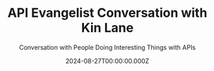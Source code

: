 ---
title: API Evangelist Conversation with Kin Lane
description: >-
  This is the introductory pilot for the new API Evangelist Conversation
  podcast, where I interview myself (Kin Lane) to explore the new format, and
  work out all the kinks with producing and distributing this podcast. It is a
  little robotic and awkward as I interview myself, but something that will get
  more natural once I am talking to other human beings.
date: 2024-08-27T00:00:00.000Z
youtubeId: 3M_d-HFd3-A
guestName: Kin Lane
guestRole: API Evangelist
guestCompany: API Evangelist LLC
guestIndustry: APIs
guestImage: /assets/img/people/kin-lane-headshot.png
bio: >-
  I am the API Evangelist, making sense of the technology, business, people, and
  policies of APIs since 2010.
obfuscated: false
summary: >-
  Exploring the world of enterprise APIs by interviewing myself (Kin Lane), to
  work out the details of how the new podcast will work--this is the first pilot
  episode.
subtitle: Conversation with People Doing Interesting Things with APIs
audio_file: >-
  https://kinlane-productions2.s3.amazonaws.com/api-evangelist-conversations/api-evangelist-conversations-episode-1.wav
audio_length: 63100000
sound_cloud: https://soundcloud.com/kinlane/api-evangelist-conversation-with-kin-lane
duration: '0:11:56'
publish_date: '2024-08-27 15:00:00'
url: https://conversations.apievangelist.com/sessions/2024-08-23-session-one.html
tags:
  - Technology
  - APIs
partnerImage: >-
  https://kinlane-productions2.s3.amazonaws.com/api-evangelist-partners/bump-banner-728.png
partnerUrl: https://bit.ly/3MEOGa9
partnerTitle: The API doc platform for Tech Writers & Engineers
conversation:
  - question: Who are you?
    answer: Oh, my name is Kin Lane.
  - question: What is your role?
    answer: I'm the API evangelist.
  - question: Where do you work?
    answer: Well, I work for myself at API Evangelist, LLC.
  - question: What industry do you work in?
    answer: >-
      What industry do you work in? Well, it's the API industry, which really is
      a cross cutting industry across every other industry.
  - question: >-
      Are you an API producer, consumer, service provider, tooling provider, or
      analyst?
    answer: >-
      Well, be all the above. I produce, consume, sell services, build tools,
      and I've been analyzing the API space since 2010. I personally think it's
      important to be [00:02:00] both an API producer and consumer, actively
      thinking about both sides of the equation. I've also learned to build
      services and tools for the space, which has really helped me understand
      the business dynamics of selling to the enterprise, as well as being sold
      to while working in the enterprise.

      My views as an analyst, I think, is where I shine though. It really brings
      a unique perspective to the space. But honestly, it's also where I seem to
      cause the most problems and get in the most trouble.      
          
  - question: What is API Conversations?
    answer: >-
      Well, API conversations are just a continuation of the conversations I
      enjoyed as the API evangelist from 2010 through 2019, as well as taking
      what I learned from the 125 plus episodes of my Breaking Changes podcast
      at [00:03:00] Postman. I really learned a lot talking to folks. about
      APIs, and realize how dependent I am on these conversations for my
      feedback loops.

      I'm looking to recreate this, but this round I'm looking to keep things
      short, concise, and focused on micro conversations, but also the macro
      level awareness that's generated by documenting these conversations. I'll
      be producing transcripts and other aggregate data from across the
      conversations I have.

      And then I'm going to use this to drive my services and storytelling
      across the API evangelists. I'll be pro I'll be prioritizing producer and
      consumer practitioners over service providers and tooling providers. I'll
      still talk to them, but I'm really going to prioritize people who are on
      the ground making things happen.          
          
  - question: Why do APIs matter?
    answer: >-
      Well, APIs literally power everything around us. They're behind all those
      icons on our phone. They're behind the web and mobile applications that we
      depend on for our business. They power transit, our buildings, our cars,
      our televisions, and they touch every aspect of our personal and
      professional lives.

      We all make thousands of API calls each day, and they digitally and
      physically guide us through our day. APIs matter, like, like electricity,
      water, sewer, and other utilities matter. But they're way more universal.
      APIs matter to us personally and professionally. And everyone should have
      some awareness of them.

      And professionally, you should really be expanding this awareness. Whether
      you are a business or a technical. Your awareness and control over APIs
      will define and control your career, how your business does, and in your
      personal life.          
  - question: Do you use OpenAPI?
    answer: >-
      I do. It's central to defining all my relationships with API technology.
      OpenAPI describes the surface area of my digital resources and
      capabilities. OpenAPI makes sure I have a plan and I'm in alignment with
      everyone I work with. I know most people see OpenAPI simply as a
      configuration for documentation, but it's really much more than that.

      OpenAPI is one of the most important things to happen to the world of APIs
      and technology in years, and it isn't for the reason most technologists
      believe. OpenAPI helps us see APIs by documentation, SDKs, mock servers,
      and sandboxes, but also as YAML or a JSON contract, with the YAML really
      being a [00:06:00] critical olive branch that we're extending to business
      stakeholders.

      I use OpenAPI as the technical contract for any API relationship I'm
      engaged in at the producer or at the consumer level.          
  - question: Do you use JSON Schema?
    answer: >-
      I do. It's really the most important API specification in my toolbox. More
      important than my own specification, API is JSON, or even OpenAPI, as they
      both depend on JSON Schema. Thanks a lot. JSON schema is the most
      important API specification in my opinion because it defines and validates
      everything.

      It allows me to move forward confidently as long as I take the time to
      define the JSON schema for whatever digital object I'm working with. Every
      piece of information in every process in my world is defined as JSON
      schema. I use [00:07:00] AJV and then other services and tooling to
      validate that all along the way.

      JSON schema is one of the most ubiquitous. As well as invisible API
      specifications out there, which every enterprise depends on, but people
      are largely unaware that it exists or how to properly configure it and use
      it.          
  - question: What is your biggest challenge with APIs?
    answer: >-
      Well, it's gotta be API education, ensuring that people understand that
      APIs matter in the first place and are literate in at least the API
      basics. I encounter numerous very smart and well meaning people, as well
      as some not so well meaning people who are producing and consuming APIs as
      part of their business, but they don't even have the basics like REST,
      JSON, YAML, and the other building blocks you need.

      Enterprises just don't properly invest in API literacy. Venture capital
      often forbids their portfolios from spending money on education in this
      area. There is a massive vacuum in this space when it comes to API
      literacy. Resulting in a noisy mix of information, disinformation and
      misinformation out there when you're trying to, and they're just trying to
      generate page views.

      If companies who invest in the fundamentals with web API and literacy,
      everybody would be better off for it.
  - question: What is a priority for you right now?
    answer: >-
      Well, making money. I just quit my job and I'm living off my savings. I
      have a number of partners who I'm talking with to sponsor my work, but
      I'll need to keep more of my business running. There are sources of money
      like venture capital I could chase, but honestly I've seen this lead to a
      [00:09:00] real API space that we all experience today.

      I'll be avoiding getting loans or accepting venture capital, and I'm going
      to focus on building out my partner network first, and then landing the
      clients I need for my contract services. To make, make the ends meet. I'm
      confident I can do it, but I'd like to use this platform and these API
      conversations to help bring attention to the wider API space, but also to
      potentially sell my services.

      I wouldn't say making money is a priority for me, but making sure my API
      evangelist works, uh, work is sustainable. This round is a priority for
      me.           
  - question: What is not a priority but wish it was?
    answer: >-
      Well, I would say building tools. I wish I had more time and honestly more
      ability to build industrial grade micro tools, uh, across the API
      lifecycle. I would like to make more tools be purely local and, and to
      service enterprises who are, are really kind of adverse to the cloud and,
      and would like things running locally.

      I would like to make tools that stitch together and do many things in
      concert. But really can also run individually. I think that API services
      and tools tend to get bloated and become a hotel California is over time,
      meaning you can't ever leave. I'm a big fan of small desktop and web tools
      that won't do one thing well and are free and open source.

      I would love to spend all my time here building the tools that are needed
      around APIs, JSON, open schema, but you know, really, I just don't have
      the time. the discipline or the proper skills to do it. So, I mean, I can
      hack together simple JavaScript widgets and back end APIs, but I only know
      enough to be dangerous.           
  - question: What keeps you going each day?
    answer: >-
      Well, hearing and telling stories. I like listening to what people
      encounter during their day, producing and consuming APIs and even building
      services and tooling for APIs. I like writing and distilling these
      stories. And what I learned from these people down into small blog posts
      that others can read. I like speaking in honest terms and not using the
      usual marketing, blah, blah, blah.

      You hear in this space, I like being genuine and honest and I like being a
      little personal to let people know that I'm human and that I empathize
      with them. But I also really like diving into the technology and assessing
      the business and politics that swirls around technology. I find that the
      ways that APIs are used across different industries to be fascinating and
      always full of [00:12:00] learnings.

      This is really what keeps me going after 15 years of this
      hustle.                 
slug: 2024-08-23-session-one
---